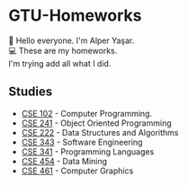 # GTU-Homeworks
:wave: Hello everyone. I'm Alper Yaşar. <br />
:computer: These are my homeworks. <br />
I'm trying add all what I did.

## Studies
- [CSE 102](https://github.com/alperyasar/GTU-Homeworks/tree/main/c-programming) - Computer Programming.
- [CSE 241](https://github.com/alperyasar/GTU-Homeworks/tree/main/Object-oriented-Programming) - Object Oriented Programming
- [CSE 222](https://github.com/alperyasar/GTU-Homeworks/tree/main/Data-Structure) - Data Structures and Algorithms
- [CSE 343](https://github.com/alperyasar/GTU-Homeworks/tree/main/Software-Engineerings) - Software Engineering
- [CSE 341](https://github.com/alperyasar/GTU-Homeworks/tree/main/Programming-Language) - Programming Languages
- [CSE 454](https://github.com/alperyasar/GTU-Homeworks/tree/main/data-mining) - Data Mining
- [CSE 461](https://github.com/alperyasar/GTU-Homeworks/tree/main/CSE_461_assignment1) - Computer Graphics
